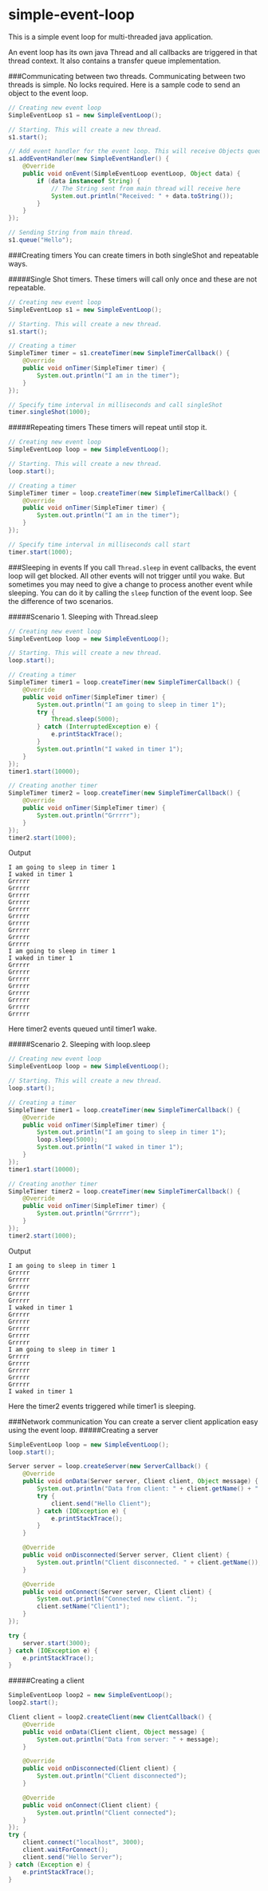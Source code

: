 # simple-event-loop
This is a simple event loop for multi-threaded java application. 

An event loop has its own java Thread and all callbacks are triggered in that thread context. It also contains a transfer queue implementation.

###Communicating between two threads.
Communicating between two threads is simple. No locks required.
Here is a sample code to send an object to the event loop.
```java
// Creating new event loop
SimpleEventLoop s1 = new SimpleEventLoop();

// Starting. This will create a new thread.
s1.start();

// Add event handler for the event loop. This will receive Objects queue from anywhere.
s1.addEventHandler(new SimpleEventHandler() {
	@Override
	public void onEvent(SimpleEventLoop eventLoop, Object data) {
		if (data instanceof String) {
			// The String sent from main thread will receive here
			System.out.println("Received: " + data.toString());
		}
	}
});

// Sending String from main thread.
s1.queue("Hello");
```

###Creating timers
You can create timers in both singleShot and repeatable ways.

#####Single Shot timers.
These timers will call only once and these are not repeatable.
```java
// Creating new event loop
SimpleEventLoop s1 = new SimpleEventLoop();

// Starting. This will create a new thread.
s1.start();

// Creating a timer
SimpleTimer timer = s1.createTimer(new SimpleTimerCallback() {
	@Override
	public void onTimer(SimpleTimer timer) {
		System.out.println("I am in the timer");
	}
});

// Specify time interval in milliseconds and call singleShot
timer.singleShot(1000);
```

#####Repeating timers
These timers will repeat until stop it.
```java
// Creating new event loop
SimpleEventLoop loop = new SimpleEventLoop();

// Starting. This will create a new thread.
loop.start();

// Creating a timer
SimpleTimer timer = loop.createTimer(new SimpleTimerCallback() {
	@Override
	public void onTimer(SimpleTimer timer) {
		System.out.println("I am in the timer");
	}
});

// Specify time interval in milliseconds call start
timer.start(1000);
```

###Sleeping in events
If you call `Thread.sleep` in event callbacks, the event loop will get blocked. All other events will not trigger until you wake. But sometimes you may need to give a change to process another event while sleeping. You can do it by calling the `sleep` function of the event loop.
See the difference of two scenarios.

#####Scenario 1. Sleeping with Thread.sleep
```java
// Creating new event loop
SimpleEventLoop loop = new SimpleEventLoop();

// Starting. This will create a new thread.
loop.start();

// Creating a timer
SimpleTimer timer1 = loop.createTimer(new SimpleTimerCallback() {
	@Override
	public void onTimer(SimpleTimer timer) {
		System.out.println("I am going to sleep in timer 1");
		try {
			Thread.sleep(5000);
		} catch (InterruptedException e) {
			e.printStackTrace();
		}
		System.out.println("I waked in timer 1");
	}
});
timer1.start(10000);

// Creating another timer
SimpleTimer timer2 = loop.createTimer(new SimpleTimerCallback() {
	@Override
	public void onTimer(SimpleTimer timer) {
		System.out.println("Grrrrr");
	}
});
timer2.start(1000);
```
Output
```
I am going to sleep in timer 1
I waked in timer 1
Grrrrr
Grrrrr
Grrrrr
Grrrrr
Grrrrr
Grrrrr
Grrrrr
Grrrrr
Grrrrr
Grrrrr
I am going to sleep in timer 1
I waked in timer 1
Grrrrr
Grrrrr
Grrrrr
Grrrrr
Grrrrr
Grrrrr
Grrrrr
Grrrrr
```
Here timer2 events queued until timer1 wake.

#####Scenario 2. Sleeping with loop.sleep
```java
// Creating new event loop
SimpleEventLoop loop = new SimpleEventLoop();

// Starting. This will create a new thread.
loop.start();

// Creating a timer
SimpleTimer timer1 = loop.createTimer(new SimpleTimerCallback() {
	@Override
	public void onTimer(SimpleTimer timer) {
		System.out.println("I am going to sleep in timer 1");
		loop.sleep(5000);
		System.out.println("I waked in timer 1");
	}
});
timer1.start(10000);

// Creating another timer
SimpleTimer timer2 = loop.createTimer(new SimpleTimerCallback() {
	@Override
	public void onTimer(SimpleTimer timer) {
		System.out.println("Grrrrr");
	}
});
timer2.start(1000);
```
Output
```
I am going to sleep in timer 1
Grrrrr
Grrrrr
Grrrrr
Grrrrr
Grrrrr
I waked in timer 1
Grrrrr
Grrrrr
Grrrrr
Grrrrr
Grrrrr
I am going to sleep in timer 1
Grrrrr
Grrrrr
Grrrrr
Grrrrr
Grrrrr
I waked in timer 1
```
Here the timer2 events triggered while timer1 is sleeping.

###Network communication
You can create a server client application easy using the event loop.
#####Creating a server
```java
SimpleEventLoop loop = new SimpleEventLoop();
loop.start();

Server server = loop.createServer(new ServerCallback() {
	@Override
	public void onData(Server server, Client client, Object message) {
		System.out.println("Data from client: " + client.getName() + " : " + message.toString());
		try {
			client.send("Hello Client");
		} catch (IOException e) {
			e.printStackTrace();
		}
	}

	@Override
	public void onDisconnected(Server server, Client client) {
		System.out.println("Client disconnected. " + client.getName());
	}

	@Override
	public void onConnect(Server server, Client client) {
		System.out.println("Connected new client. ");
		client.setName("Client1");
	}
});

try {
	server.start(3000);
} catch (IOException e) {
	e.printStackTrace();
}
```

#####Creating a client
```java
SimpleEventLoop loop2 = new SimpleEventLoop();
loop2.start();

Client client = loop2.createClient(new ClientCallback() {
	@Override
	public void onData(Client client, Object message) {
		System.out.println("Data from server: " + message);
	}

	@Override
	public void onDisconnected(Client client) {
		System.out.println("Client disconnected");
	}

	@Override
	public void onConnect(Client client) {
		System.out.println("Client connected");
	}
});
try {
	client.connect("localhost", 3000);
	client.waitForConnect();
	client.send("Hello Server");
} catch (Exception e) {
	e.printStackTrace();
}
```
